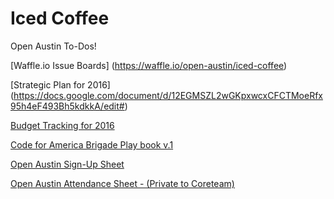 # Iced Coffee

Open Austin To-Dos!

[Waffle.io Issue Boards]
(https://waffle.io/open-austin/iced-coffee)

[Strategic Plan for 2016]
(https://docs.google.com/document/d/12EGMSZL2wGKpxwcxCFCTMoeRfx95h4eF493Bh5kdkkA/edit#)

[Budget Tracking for 2016](https://docs.google.com/spreadsheets/d/1r09ttR56hAUi_h5tZOxKQONG4D_WTcEaYHLLA2PCaMA/edit?usp=sharing)

[Code for America Brigade Play book v.1](http://www.codeforamerica.org/brigade/static/playbook_v1_nov2015.pdf)

[Open Austin Sign-Up Sheet](http://tinyurl.com/oamembership)

[Open Austin Attendance Sheet - (Private to Coreteam)](https://docs.google.com/spreadsheets/d/1e1fc1u9qFC3PDuMNXXgPI4mO2iruXQFX9yHFgkZRoec/edit?usp=drive_web)
